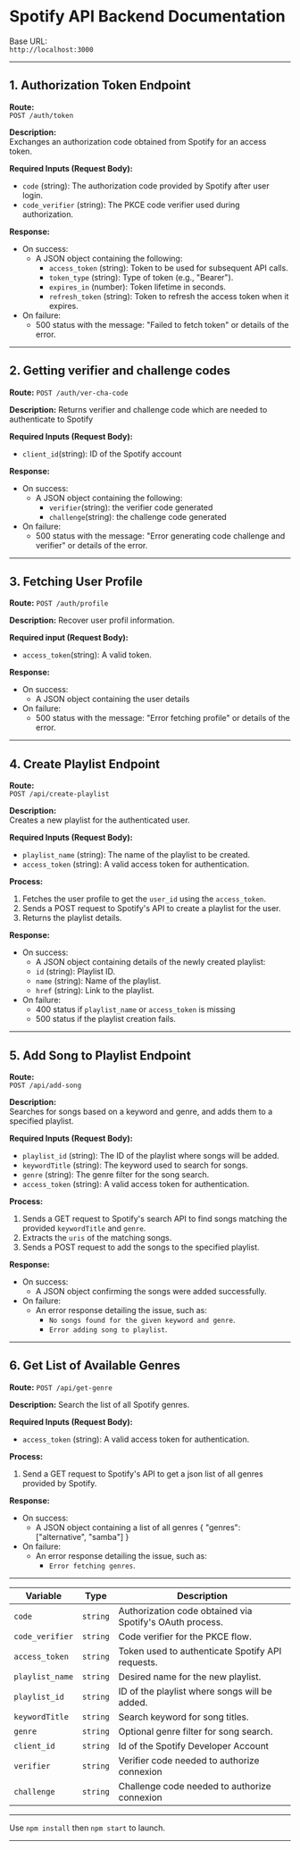 # Spotify API Backend Documentation

Base URL:  
`http://localhost:3000`

---

## 1. Authorization Token Endpoint

**Route:**  
`POST /auth/token`

**Description:**  
Exchanges an authorization code obtained from Spotify for an access token.

**Required Inputs (Request Body):**  
- `code` (string): The authorization code provided by Spotify after user login.  
- `code_verifier` (string): The PKCE code verifier used during authorization.

**Response:**  
- On success:
    - A JSON object containing the following:
        - `access_token` (string): Token to be used for subsequent API calls.
        - `token_type` (string): Type of token (e.g., "Bearer").
        - `expires_in` (number): Token lifetime in seconds.
        - `refresh_token` (string): Token to refresh the access token when it expires.
- On failure:
    - 500 status with the message: "Failed to fetch token" or details of the error.

---

## 2. Getting verifier and challenge codes

**Route:**
`POST /auth/ver-cha-code`

**Description:**
Returns verifier and challenge code which are needed to authenticate to Spotify

**Required Inputs (Request Body):**
- `client_id`(string): ID of the Spotify account

**Response:**
- On success:
    - A JSON object containing the following:
        - `verifier`(string): the verifier code generated
        - `challenge`(string): the challenge code generated
- On failure:
    - 500 status with the message: "Error generating code challenge and verifier" or details of the error.

---

## 3. Fetching User Profile

**Route:**
`POST /auth/profile`

**Description:**
Recover user profil information.

**Required input (Request Body):**
- `access_token`(string): A valid token.

**Response:**
- On success:
    - A JSON object containing the user details
- On failure:
    - 500 status with the message: "Error fetching profile" or details of the error.

---

## 4. Create Playlist Endpoint

**Route:**  
`POST /api/create-playlist`

**Description:**  
Creates a new playlist for the authenticated user.

**Required Inputs (Request Body):**  
- `playlist_name` (string): The name of the playlist to be created.  
- `access_token` (string): A valid access token for authentication.

**Process:**  
1. Fetches the user profile to get the `user_id` using the `access_token`.  
2. Sends a POST request to Spotify's API to create a playlist for the user.  
3. Returns the playlist details.

**Response:**  
- On success:
    - A JSON object containing details of the newly created playlist:
    - `id` (string): Playlist ID.
    - `name` (string): Name of the playlist.
    - `href` (string): Link to the playlist.
- On failure:
    - 400 status if `playlist_name` or `access_token` is missing
    - 500 status if the playlist creation fails.

---

## 5. Add Song to Playlist Endpoint

**Route:**  
`POST /api/add-song`

**Description:**  
Searches for songs based on a keyword and genre, and adds them to a specified playlist.

**Required Inputs (Request Body):**  
- `playlist_id` (string): The ID of the playlist where songs will be added.  
- `keywordTitle` (string): The keyword used to search for songs.  
- `genre` (string): The genre filter for the song search.  
- `access_token` (string): A valid access token for authentication.

**Process:**  
1. Sends a GET request to Spotify's search API to find songs matching the provided `keywordTitle` and `genre`.  
2. Extracts the `uris` of the matching songs.  
3. Sends a POST request to add the songs to the specified playlist.

**Response:**  
- On success:  
  - A JSON object confirming the songs were added successfully.
- On failure:  
  - An error response detailing the issue, such as:
    - `No songs found for the given keyword and genre`.
    - `Error adding song to playlist`.

---

## 6. Get List of Available Genres

**Route:**
`POST /api/get-genre`

**Description:**
Search the list of all Spotify genres.

**Required Inputs (Request Body):**
- `access_token` (string): A valid access token for authentication.

**Process:**
1. Send a GET request to Spotify's API to get a json list of all genres provided by Spotify.

**Response:**
- On success:
    - A JSON object containing a list of all genres
        {
            "genres": ["alternative", "samba"]
        }
- On failure:
  - An error response detailing the issue, such as:
    - `Error fetching genres`.

---


| **Variable**      | **Type**   | **Description**                                            |
|--------------------|------------|------------------------------------------------------------|
| `code`            | `string`   | Authorization code obtained via Spotify's OAuth process.    |
| `code_verifier`   | `string`   | Code verifier for the PKCE flow.                            |
| `access_token`    | `string`   | Token used to authenticate Spotify API requests.            |
| `playlist_name`   | `string`   | Desired name for the new playlist.                          |
| `playlist_id`     | `string`   | ID of the playlist where songs will be added.               |
| `keywordTitle`    | `string`   | Search keyword for song titles.                             |
| `genre`           | `string`   | Optional genre filter for song search.                       |
| `client_id`           | `string`   | Id of the Spotify Developer Account                    |
| `verifier`           | `string`   | Verifier code needed to authorize connexion    | 
| `challenge`           | `string`   | Challenge code needed to authorize connexion                    |
--- 

Use `npm install` then `npm start` to launch.

---